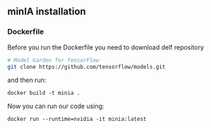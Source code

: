 ## minIA installation

### Dockerfile 

Before you run the Dockerfile you need to download delf repository

```bash
# Model Garden for TensorFlow
git clone https://github.com/tensorflow/models.git
```
and then run:
```
docker build -t minia .
```

Now you can run our code using: 

```
docker run --runtime=nvidia -it minia:latest
```